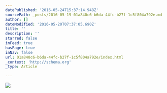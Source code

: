 ```yaml
---
datePublished: '2016-05-24T15:37:14.948Z'
sourcePath: _posts/2016-05-19-01a840c6-b6da-44fc-b27f-1c5f804a792e.md
author: []
dateModified: '2016-05-20T07:37:05.690Z'
title: ''
description: ''
starred: false
inFeed: true
hasPage: true
inNav: false
url: 01a840c6-b6da-44fc-b27f-1c5f804a792e/index.html
_context: 'http://schema.org'
_type: Article

---
```

<article style=""><img src="https://the-grid-user-content.s3-us-west-2.amazonaws.com/3c47479b-f995-448b-8a6c-279ce0729245.jpg" /></article>